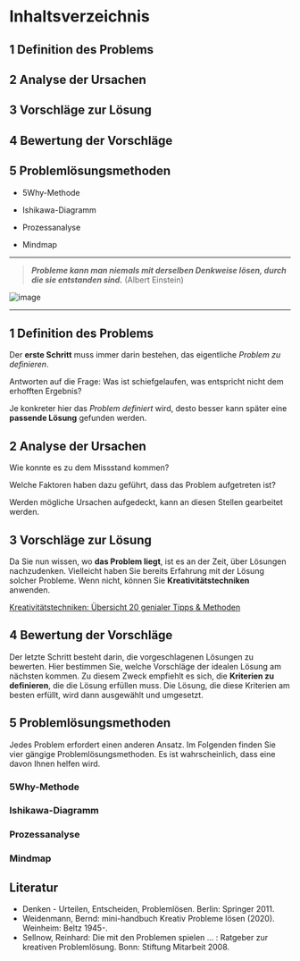 <!--

author:   Veit Köppen
email:    veit.koeppen@fh-potsdam.de
version:  0.0.1
language: de
narrator: Deutsch Female

import:   https://github.com/liascript/CodeRunner

-->

# Inhaltsverzeichnis 

## 1 Definition des Problems
## 2 Analyse der Ursachen
## 3 Vorschläge zur Lösung
## 4 Bewertung der Vorschläge
## 5 Problemlösungsmethoden 

*	5Why-Methode

*	Ishikawa-Diagramm

*	Prozessanalyse

*	Mindmap

____      _____

> ***Probleme kann man niemals mit derselben Denkweise lösen, durch die sie entstanden sind.*** (Albert Einstein)




![image](https://karrierebibel.de/wp-content/uploads/2019/06/Problemloesung-Probleme-Loesen-Flowchart.jpg)<!--
style="width: 50%; max-width: 200px"
title="ein beliebiges Bild"
onclick="alert('It started with a click!');"
-->

____     ____

## 1 Definition des Problems

Der __erste Schritt__ muss immer darin bestehen, das eigentliche _Problem zu definieren_.

Antworten auf die Frage: Was ist schiefgelaufen, was entspricht nicht dem erhofften Ergebnis? 

Je konkreter hier das _Problem definiert_ wird, desto besser kann später eine **passende Lösung** gefunden werden.


## 2 Analyse der Ursachen

Wie konnte es zu dem Missstand kommen? 

Welche Faktoren haben dazu geführt, dass das Problem aufgetreten ist? 

Werden mögliche Ursachen aufgedeckt, kann an diesen Stellen gearbeitet werden.


## 3 Vorschläge zur Lösung

Da Sie nun wissen, wo __das Problem liegt__, ist es an der Zeit, über Lösungen nachzudenken. Vielleicht haben Sie bereits Erfahrung mit der Lösung solcher Probleme. Wenn nicht, können Sie **Kreativitätstechniken** anwenden. 

[Kreativitätstechniken: Übersicht 20 genialer Tipps & Methoden](https://karrierebibel.de/kreativitaetstechniken/)

## 4 Bewertung der Vorschläge

Der letzte Schritt besteht darin, die vorgeschlagenen Lösungen zu bewerten. Hier bestimmen Sie, welche Vorschläge der idealen Lösung am nächsten kommen. Zu diesem Zweck empfiehlt es sich, die **Kriterien zu definieren**, die die Lösung erfüllen muss. Die Lösung, die diese Kriterien am besten erfüllt, wird dann ausgewählt und umgesetzt.

## 5 Problemlösungsmethoden 

Jedes Problem erfordert einen anderen Ansatz. Im Folgenden finden Sie vier gängige Problemlösungsmethoden. Es ist wahrscheinlich, dass eine davon Ihnen helfen wird. 

###	5Why-Methode

### Ishikawa-Diagramm

###	Prozessanalyse

###	Mindmap

## Literatur
- Denken - Urteilen, Entscheiden, Problemlösen. Berlin: Springer 2011.
- Weidenmann, Bernd: mini-handbuch Kreativ Probleme lösen (2020). Weinheim: Beltz 1945-.
- Sellnow, Reinhard: Die mit den Problemen spielen ... : Ratgeber zur kreativen Problemlösung. Bonn: Stiftung Mitarbeit  2008.
